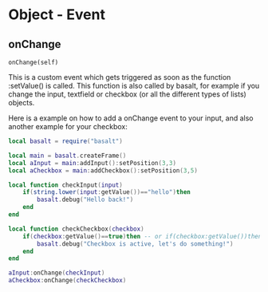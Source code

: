 # Object - Event

## onChange

`onChange(self)`

This is a custom event which gets triggered as soon as the function :setValue() is called. This function is also called by basalt, for example if you change the input, textfield or checkbox (or all the different types of lists) objects.

Here is a example on how to add a onChange event to your input, and also another example for your checkbox:

```lua
local basalt = require("basalt")

local main = basalt.createFrame()
local aInput = main:addInput():setPosition(3,3)
local aCheckbox = main:addCheckbox():setPosition(3,5)

local function checkInput(input)
    if(string.lower(input:getValue())=="hello")then
        basalt.debug("Hello back!")
    end
end

local function checkCheckbox(checkbox)
    if(checkbox:getValue()==true)then -- or if(checkbox:getValue())then
        basalt.debug("Checkbox is active, let's do something!")
    end
end

aInput:onChange(checkInput)
aCheckbox:onChange(checkCheckbox)
```
